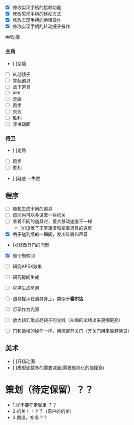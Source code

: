 - [x] 修改实现手柄的拾取功能
- [x] 修改实现手柄的移动方式
- [x] 修改实现手柄的凿墙操作
- [x] 修改实现手柄的转动镜子操作

##动画
### 主角
- [ ]凿墙
- [ ] 转动镜子
- [ ] 拿起道具
- [ ] 放下道具
- [ ] idle
- [ ] 走路
- [ ] 跑步
- [ ] 失败
- [ ] 胜利
- [ ] 读书动画

### 侍卫
- [ ]走路
- [ ] 跑步
- [ ] 胜利
- [ ]疑惑 --失败


## 程序
- [ ] 随机生成不同的道具
- [ ] 房间内可以多设置一些机关
- [ ] 拿着不同的道具时，最大移动速度不一样
	- [x]设置了正常速度和拿着道具的速度
- [x] 凿子碰到墙的一瞬间，发出碎屑和声音
- [x]修改开门的问题 
- [x] 做个蜘蛛网
- [ ] 研究APEX效果
- [ ] 研究房间生成
- [ ] 程序生成房间
- [ ] 道具提示在道具身上，类似于**塞尔达**
- [ ] 灯笼作为光源
- [ ] 放大镜汇聚点亮镜子的光线（从面的法线出来更细更亮）

- [ ] 门和凿墙的操作一样，用按键开关门（开关门用来躲避侍卫）
## 美术
- [ ]开场动画
- [ ]模型面数多的需要减面(需要做简化的碰撞盒)

# 策划（待定保留）？？
- 1.光不要在走廊里 ？？
- 2.机关！！？？（窗户的机关）
- 3.凿墙，补墙？？
